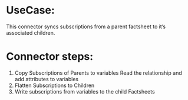 # UseCase:

This connector syncs subscriptions from a parent factsheet to it’s associated children.

# Connector steps:
1. Copy Subscriptions of Parents to variables
    Read the relationship and add attributes to variables
2. Flatten Subscriptions to Children
3. Write subscriptions from variables to the child Factsheets